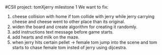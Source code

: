 #CSII project: tomXjerry
milestone 1
We want to fix:
1. cheese collision with home if tom collide with jerry while jerry carrying cheese and cheese went to other place than its original.
2. widen the board and create algorithm for creating it randomly.
3. add instructions text message before game starts.
4. add hearts and milk on the maze.
5. when jerry hits certain pellet -> female tom jump into the scene and tom starts to chase female tom insted of jerry using dijcestra.

